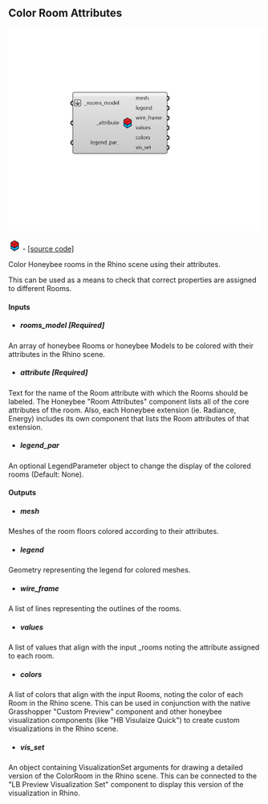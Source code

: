 ## Color Room Attributes

![](../../images/components/Color_Room_Attributes.png)

![](../../images/icons/Color_Room_Attributes.png) - [[source code]](https://github.com/ladybug-tools/honeybee-grasshopper-core/blob/master/honeybee_grasshopper_core/src//HB%20Color%20Room%20Attributes.py)


Color Honeybee rooms in the Rhino scene using their attributes. 

This can be used as a means to check that correct properties are assigned to different Rooms. 



#### Inputs
* ##### rooms_model [Required]
An array of honeybee Rooms or honeybee Models to be colored with their attributes in the Rhino scene. 
* ##### attribute [Required]
Text for the name of the Room attribute with which the Rooms should be labeled. The Honeybee "Room Attributes" component lists all of the core attributes of the room. Also, each Honeybee extension (ie. Radiance, Energy) includes its own component that lists the Room attributes of that extension. 
* ##### legend_par 
An optional LegendParameter object to change the display of the colored rooms (Default: None). 

#### Outputs
* ##### mesh
Meshes of the room floors colored according to their attributes. 
* ##### legend
Geometry representing the legend for colored meshes. 
* ##### wire_frame
A list of lines representing the outlines of the rooms. 
* ##### values
A list of values that align with the input _rooms noting the attribute assigned to each room. 
* ##### colors
A list of colors that align with the input Rooms, noting the color of each Room in the Rhino scene. This can be used in conjunction with the native Grasshopper "Custom Preview" component and other honeybee visualization components (like "HB Visulaize Quick") to create custom visualizations in the Rhino scene. 
* ##### vis_set
An object containing VisualizationSet arguments for drawing a detailed version of the ColorRoom in the Rhino scene. This can be connected to the "LB Preview Visualization Set" component to display this version of the visualization in Rhino. 